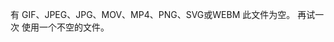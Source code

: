 有
GIF、JPEG、JPG、MOV、MP4、PNG、SVG或WEBM
此文件为空。
再试一次
使用一个不空的文件。

<!---
另一份文件。这个文件是隐藏的。
abc def ghi jkl mno pqr stu
--->
